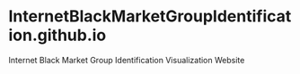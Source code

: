 # InternetBlackMarketGroupIdentification.github.io
Internet Black Market Group Identification Visualization Website
